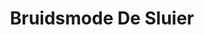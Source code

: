 ---
address: Gele Rijders Plein 28
title: Bruidsmode De Sluier
city: Arnhem
zip: 6811 AP
country: Netherlands
lat: 51.983733
lng: 5.908161
phone: 026-323 2053
email: info@sluier.nl
url: 
---